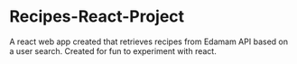 # Recipes-React-Project
A react web app created that retrieves recipes from Edamam API based on a user search. Created for fun to experiment with react.
